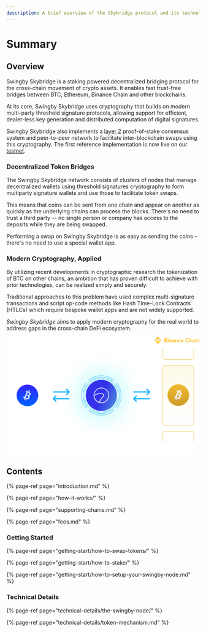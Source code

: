 ```yaml
---
description: A brief overview of the Skybridge protocol and its technology
---
```


# Summary

## Overview

Swingby Skybridge is a staking powered decentralized bridging protocol for the cross-chain movement of crypto assets. It enables fast trust-free bridges between BTC, Ethereum, Binance Chain and other blockchains.

At its core, Swingby Skybridge uses cryptography that builds on modern multi-party threshold signature protocols, allowing support for efficient, dealer-less key generation and distributed computation of digital signatures.

Swingby Skybridge also implements a [layer 2](https://www.binance.vision/glossary/layer-2) proof-of-stake consensus system and peer-to-peer network to facilitate inter-blockchain swaps using this cryptography. The first reference implementation is now live on our [testnet](https://bridge-testnet.swingby.network).

### Decentralized Token Bridges

The Swingby Skybridge network consists of clusters of nodes that manage decentralized wallets using threshold signatures cryptography to form multiparty signature wallets and use those to facilitate token swaps.

This means that coins can be sent from one chain and appear on another as quickly as the underlying chains can process the blocks. There's no need to trust a third party -- no single person or company has access to the deposits while they are being swapped.

Performing a swap on Swingby Skybridge is as easy as sending the coins – there's no need to use a special wallet app.

### **Modern Cryptography, Applied**

By utilizing recent developments in cryptographic research the tokenization of BTC on other chains, an ambition that has proven difficult to achieve with prior technologies, can be realized simply and securely.

Traditional approaches to this problem have used complex multi-signature transactions and script op-code methods like Hash Time-Lock Contracts \(HTLCs\) which require bespoke wallet apps and are not widely supported. 

_Swingby Skybridge_ aims to apply modern cryptography for the real world to address gaps in the cross-chain DeFi ecosystem.

![BTC token on the Binance Chain](.gitbook/assets/img_skybridge.png)

## Contents

{% page-ref page="introduction.md" %}

{% page-ref page="how-it-works/" %}

{% page-ref page="supporting-chains.md" %}

{% page-ref page="fees.md" %}

### Getting Started

{% page-ref page="getting-start/how-to-swap-tokens/" %}

{% page-ref page="getting-start/how-to-stake/" %}

{% page-ref page="getting-start/how-to-setup-your-swingby-node.md" %}

### Technical Details

{% page-ref page="technical-details/the-swingby-node/" %}

{% page-ref page="technical-details/token-mechanism.md" %}





